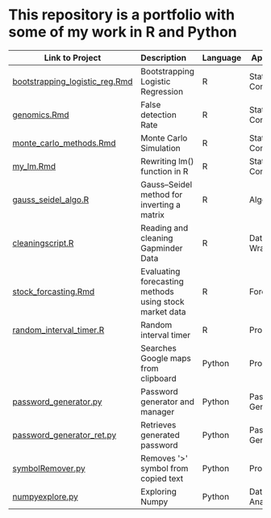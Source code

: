 # This repository is a portfolio with some of my work in R and Python

| Link to Project     | Description | Language|Application|
| ----------- | :----------- |----- |-----|
| [bootstrapping_logistic_reg.Rmd](https://github.com/despresj/portfolio/blob/main/R/bootstrapping_logistic_reg.Rmd) | Bootstrapping Logistic Regression |R| Statistical Computation|
| [genomics.Rmd](https://github.com/despresj/portfolio/blob/main/R/genomics.Rmd)| False detection Rate |R| Statistical Computation|
| [monte_carlo_methods.Rmd](https://github.com/despresj/portfolio/blob/main/R/monte_carlo_methods.Rmd) | Monte Carlo Simulation |R| Statistical Computation|
| [my_lm.Rmd](https://github.com/despresj/portfolio/blob/main/R/my_lm.Rmd) | Rewriting lm() function in R |R| Statistical Computation|
| [gauss_seidel_algo.R](https://github.com/despresj/portfolio/blob/main/R/gauss_seidel_algo.R) | Gauss–Seidel method for inverting a matrix |R| Algorithm|
| [cleaningscript.R](https://github.com/despresj/portfolio/blob/main/R/cleaningscript.R)| Reading and cleaning Gapminder Data |R| Data Wrangling|
| [stock_forcasting.Rmd](https://github.com/despresj/portfolio/blob/main/R/stock_forcasting.Rmd) | Evaluating forecasting methods using stock market data|R| Forecasting|
| [random_interval_timer.R](https://github.com/despresj/portfolio/blob/main/R/random_interval_timer.R) | Random interval timer |R|Productivity|
|   | Searches Google maps from clipboard |Python|Productivity|
| [password_generator.py](https://github.com/despresj/portfolio/blob/main/Python/password_generator.py) | Password generator and manager |Python| Password Generator|
| [password_generator_ret.py](https://github.com/despresj/portfolio/blob/main/Python/password_generator_ret.py) | Retrieves generated password |Python| Password Generator|
| [symbolRemover.py](https://github.com/despresj/portfolio/blob/main/Python/symbolRemover.py) | Removes '>' symbol from copied text|Python|Productivity|
| [numpyexplore.py](https://github.com/despresj/portfolio/blob/main/Python/numpyexplore.py) | Exploring Numpy |Python|Data Analysis|